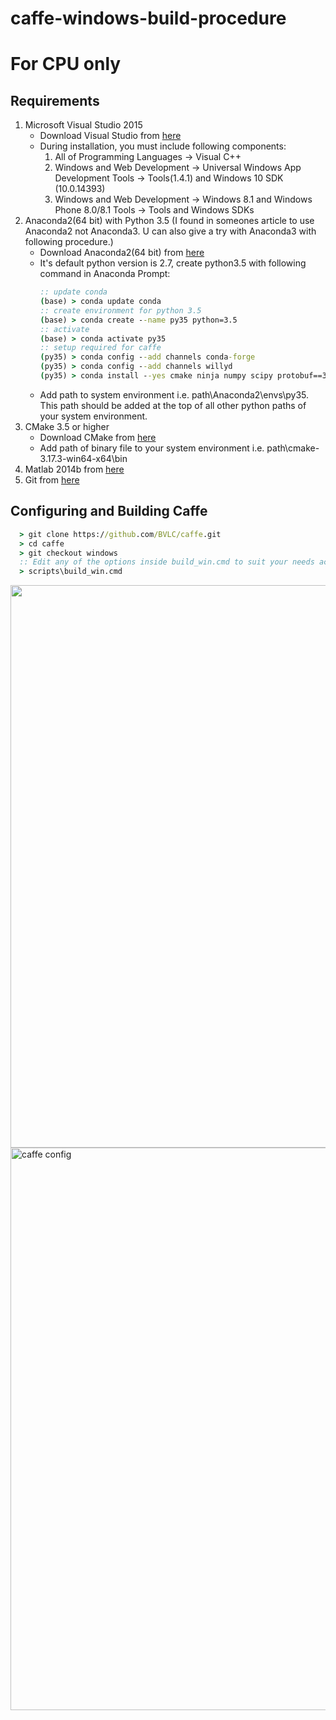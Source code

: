 # caffe-windows-build-procedure

# For CPU only
## Requirements
  1. Microsoft Visual Studio 2015
      * Download Visual Studio from [here](https://my.visualstudio.com/Downloads)
      * During installation, you must include following components:
          1. All of Programming Languages -> Visual C++
          2. Windows and Web Development -> Universal Windows App Development Tools -> Tools(1.4.1) and Windows 10 SDK (10.0.14393)
          3. Windows and Web Development -> Windows 8.1 and Windows Phone 8.0/8.1 Tools -> Tools and Windows SDKs 
  2. Anaconda2(64 bit) with Python 3.5
     (I found in someones article to use Anaconda2 not Anaconda3. U can also give a try with Anaconda3 with following procedure.)
      * Download Anaconda2(64 bit) from [here](https://www.anaconda.com/products/individual#Downloads)
      * It's default python version is 2.7, create python3.5 with following command in Anaconda Prompt:
          ```cmd
          :: update conda
          (base) > conda update conda
          :: create environment for python 3.5
          (base) > conda create --name py35 python=3.5
          :: activate 
          (base) > conda activate py35
          :: setup required for caffe
          (py35) > conda config --add channels conda-forge
          (py35) > conda config --add channels willyd
          (py35) > conda install --yes cmake ninja numpy scipy protobuf==3.1.0 six scikit-image pyyaml pydotplus graphviz
          ```
      * Add path to system environment i.e. path\Anaconda2\envs\py35. This path should be added at the top of all other python paths of your system environment.
  3. CMake 3.5 or higher
      * Download CMake from [here](https://cmake.org/download/)
      * Add path of binary file to your system environment i.e. path\cmake-3.17.3-win64-x64\bin
  4. Matlab 2014b from [here](https://in.mathworks.com/downloads/web_downloads)
  5. Git from [here](https://git-scm.com/downloads)
## Configuring and Building Caffe
```cmd
  > git clone https://github.com/BVLC/caffe.git
  > cd caffe
  > git checkout windows
  :: Edit any of the options inside build_win.cmd to suit your needs according to my build_win.cmd file
  > scripts\build_win.cmd
```


<img src="https://github.com/shibusahu30/caffe-windows-build-procedure/tree/master/images/im1.png" width="900px">


<img src="https://github.com/shibusahu30/caffe-windows-build-procedure/tree/master/images/im2.png" alt="caffe config" width="900px">
